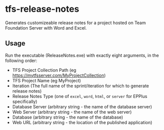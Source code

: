 tfs-release-notes
=================

Generates customizeable release notes for a project hosted on Team Foundation Server with Word and Excel.


Usage
------------------
Run the executable (ReleaseNotes.exe) with exactly eight arguments, in the following order: 

* TFS Project Collection Path (eg https://mytfsserver.com/MyProjectCollection)
* TFS Project Name (eg MyProject)
* Iteration (The full name of the sprint/iteration for which to generate release notes)
* Release Notes Type (one of  `excel`, `word`, `html`, or `server` for EPPlus specifically)
* Database Server (arbitrary string - the name of the database server)
* Web Server (arbitrary string - the name of the web server)
* Database (arbitrary string - the name of the database)
* Web URL (arbitrary string - the location of the published application)
